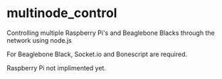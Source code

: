 multinode_control
=================

Controlling multiple Raspberry Pi's and Beaglebone Blacks through the network using node.js

For Beaglebone Black, Socket.io and Bonescript are required.

Raspberry Pi not implimented yet.
